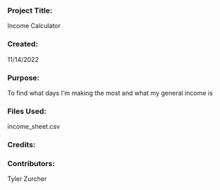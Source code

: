 ### Project Title:
Income Calculator

### Created:
11/14/2022

### Purpose:
To find what days I'm making the most and what my general income is

### Files Used:
income_sheet.csv

### Credits:

### Contributors:
Tyler Zurcher
